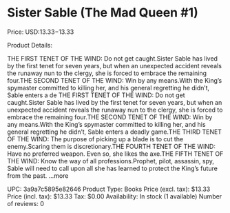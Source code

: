 # Sister Sable (The Mad Queen #1)

Price: USD:$13.33-$13.33

Product Details:

THE FIRST TENET OF THE WIND: Do not get caught.Sister Sable has lived by the first tenet for seven years, but when an unexpected accident reveals the runaway nun to the clergy, she is forced to embrace the remaining four.THE SECOND TENET OF THE WIND: Win by any means.With the King’s spymaster committed to killing her, and his general regretting he didn’t, Sable enters a de THE FIRST TENET OF THE WIND: Do not get caught.Sister Sable has lived by the first tenet for seven years, but when an unexpected accident reveals the runaway nun to the clergy, she is forced to embrace the remaining four.THE SECOND TENET OF THE WIND: Win by any means.With the King’s spymaster committed to killing her, and his general regretting he didn’t, Sable enters a deadly game.THE THIRD TENET OF THE WIND: The purpose of picking up a blade is to cut the enemy.Scaring them is discretionary.THE FOURTH TENET OF THE WIND: Have no preferred weapon. Even so, she likes the axe.THE FIFTH TENET OF THE WIND: Know the way of all professions.Prophet, pilot, assassin, spy, Sable will need to call upon all she has learned to protect the King’s future from the past. ...more

UPC: 3a9a7c5895e82646
Product Type: Books
Price (excl. tax): $13.33
Price (incl. tax): $13.33
Tax: $0.00
Availability: In stock (1 available)
Number of reviews: 0